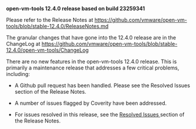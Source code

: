 **open-vm-tools 12.4.0 release based on build 23259341**

Please refer to the Release Notes at https://github.com/vmware/open-vm-tools/blob/stable-12.4.0/ReleaseNotes.md

The granular changes that have gone into the 12.4.0 release are in the ChangeLog at https://github.com/vmware/open-vm-tools/blob/stable-12.4.0/open-vm-tools/ChangeLog

There are no new features in the open-vm-tools 12.4.0 release.  This is primarily a maintenance release that addresses a few critical problems, including:

  - A Github pull request has been handled. Please see the Resolved Issues section of the Release Notes.

  - A number of issues flagged by Coverity have been addressed.

- For issues resolved in this release, see the [Resolved Issues ](https://github.com/vmware/open-vm-tools/blob/stable-12.4.0/ReleaseNotes.md#resolved-issues) section of the Release Notes.

